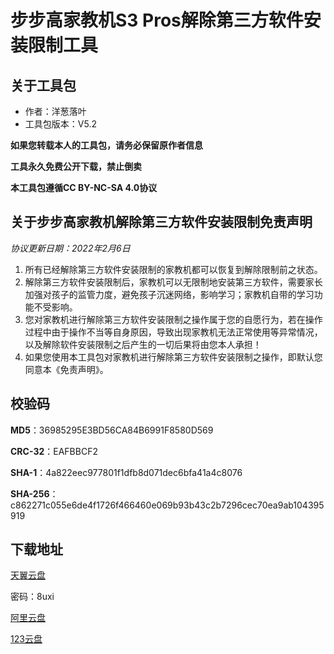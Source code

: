 # 步步高家教机S3 Pros解除第三方软件安装限制工具

## 关于工具包
- 作者：洋葱落叶
- 工具包版本：V5.2

**如果您转载本人的工具包，请务必保留原作者信息**

**工具永久免费公开下载，禁止倒卖**

**本工具包遵循CC BY-NC-SA 4.0协议**

## 关于步步高家教机解除第三方软件安装限制免责声明
*协议更新日期：2022年2月6日*
1. 所有已经解除第三方软件安装限制的家教机都可以恢复到解除限制前之状态。
2. 解除第三方软件安装限制后，家教机可以无限制地安装第三方软件，需要家长加强对孩子的监管力度，避免孩子沉迷网络，影响学习；家教机自带的学习功能不受影响。
3. 您对家教机进行解除第三方软件安装限制之操作属于您的自愿行为，若在操作过程中由于操作不当等自身原因，导致出现家教机无法正常使用等异常情况，以及解除软件安装限制之后产生的一切后果将由您本人承担！
4. 如果您使用本工具包对家教机进行解除第三方软件安装限制之操作，即默认您同意本《免责声明》。

## 校验码
**MD5**：36985295E3BD56CA84B6991F8580D569

**CRC-32**：EAFBBCF2

**SHA-1**：4a822eec977801f1dfb8d071dec6bfa41a4c8076

**SHA-256**：c862271c055e6de4f1726f466460e069b93b43c2b7296cec70ea9ab104395919

## 下载地址
[天翼云盘](https://cloud.189.cn/t/fMN3uqniUj2i)

密码：8uxi

[阿里云盘](https://www.aliyundrive.com/s/ujBADs76ZUV)

[123云盘](https://www.123pan.com/s/FbyrVv-ghqBH)
